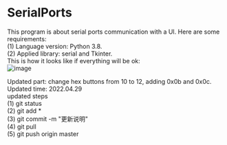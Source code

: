# SerialPorts
This program is about serial ports communication with a UI. Here are some requirements:  
(1) Language version: Python 3.8.  
(2) Applied library: serial and Tkinter.  
This is how it looks like if everything will be ok:  
![image](https://github.com/wenkaifool/SerialPorts/image/renderings.png)
  
Updated part: change hex buttons from 10 to 12, adding 0x0b and 0x0c.  
Updated time: 2022.04.29  
updated steps  
(1) git status  
(2) git add *  
(3) git commit -m "更新说明"  
(4) git pull  
(5) git push origin master  
